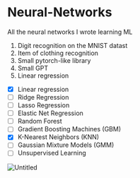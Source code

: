 # Neural-Networks

All the neural networks I wrote learning ML

1. Digit recognition on the MNIST datast
2. Item of clothing recognition
3. Small pytorch-like library
4. Small GPT
5. Linear regression

- [x] Linear regression
- [ ] Ridge Regression
- [ ] Lasso Regression
- [ ] Elastic Net Regression
- [ ] Random Forest
- [ ] Gradient Boosting Machines (GBM)
- [x] K-Nearest Neighbors (KNN)
- [ ] Gaussian Mixture Models (GMM)
- [ ] Unsupervised Learning
  
![Untitled](https://github.com/user-attachments/assets/43ecb2e6-22f4-46b1-bd28-d1c2b2d8166c)
